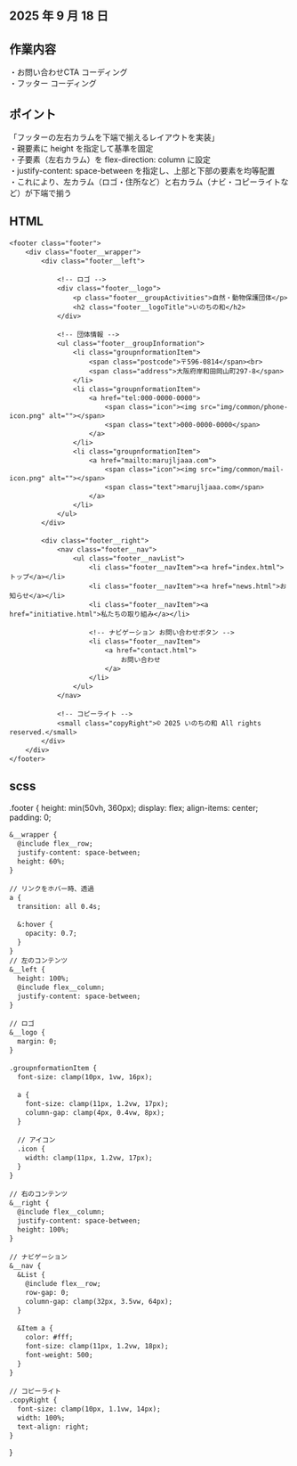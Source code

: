 ## 2025 年 9 月 18 日

## 作業内容

・お問い合わせCTA コーディング<br>
・フッター コーディング

## ポイント
「フッターの左右カラムを下端で揃えるレイアウトを実装」<br>
・親要素に height を指定して基準を固定<br>
・子要素（左右カラム）を flex-direction: column に設定<br>
・justify-content: space-between を指定し、上部と下部の要素を均等配置<br>
・これにより、左カラム（ロゴ・住所など）と右カラム（ナビ・コピーライトなど）が下端で揃う

## HTML
   <!-- フッター -->
    <footer class="footer">
        <div class="footer__wrapper">
            <div class="footer__left">

                <!-- ロゴ -->
                <div class="footer__logo">
                    <p class="footer__groupActivities">自然・動物保護団体</p>
                    <h2 class="footer__logoTitle">いのちの和</h2>
                </div>

                <!-- 団体情報 -->
                <ul class="footer__groupInformation">
                    <li class="groupnformationItem">
                        <span class="postcode">〒596-0814</span><br>
                        <span class="address">大阪府岸和田岡山町297-8</span>
                    </li>
                    <li class="groupnformationItem">
                        <a href="tel:000-0000-0000">
                            <span class="icon"><img src="img/common/phone-icon.png" alt=""></span>
                            <span class="text">000-0000-0000</span>
                        </a>
                    </li>
                    <li class="groupnformationItem">
                        <a href="mailto:marujljaaa.com">
                            <span class="icon"><img src="img/common/mail-icon.png" alt=""></span>
                            <span class="text">marujljaaa.com</span>
                        </a>
                    </li>
                </ul>
            </div>

            <div class="footer__right">
                <nav class="footer__nav">
                    <ul class="footer__navList">
                        <li class="footer__navItem"><a href="index.html">トップ</a></li>
                        <li class="footer__navItem"><a href="news.html">お知らせ</a></li>
                        <li class="footer__navItem"><a href="initiative.html">私たちの取り組み</a></li>

                        <!-- ナビゲーション お問い合わせボタン -->
                        <li class="footer__navItem">
                            <a href="contact.html">
                                お問い合わせ
                            </a>
                        </li>
                    </ul>
                </nav>

                <!-- コピーライト -->
                <small class="copyRight">© 2025 いのちの和 All rights reserved.</small>
            </div>
        </div>
    </footer>

## scss

  .footer {
    height: min(50vh, 360px);
    display: flex;
    align-items: center;
    padding: 0;

    &__wrapper {
      @include flex__row;
      justify-content: space-between;
      height: 60%;
    }

    // リンクをホバー時、透過
    a {
      transition: all 0.4s;

      &:hover {
        opacity: 0.7;
      }
    }
    // 左のコンテンツ
    &__left {
      height: 100%;
      @include flex__column;
      justify-content: space-between;
    }

    // ロゴ
    &__logo {
      margin: 0;
    }

    .groupnformationItem {
      font-size: clamp(10px, 1vw, 16px);

      a {
        font-size: clamp(11px, 1.2vw, 17px);
        column-gap: clamp(4px, 0.4vw, 8px);
      }

      // アイコン
      .icon {
        width: clamp(11px, 1.2vw, 17px);
      }
    }

    // 右のコンテンツ
    &__right {
      @include flex__column;
      justify-content: space-between;
      height: 100%;
    }

    // ナビゲーション
    &__nav {
      &List {
        @include flex__row;
        row-gap: 0;
        column-gap: clamp(32px, 3.5vw, 64px);
      }

      &Item a {
        color: #fff;
        font-size: clamp(11px, 1.2vw, 18px);
        font-weight: 500;
      }
    }

    // コピーライト
    .copyRight {
      font-size: clamp(10px, 1.1vw, 14px);
      width: 100%;
      text-align: right;
    }
  }
